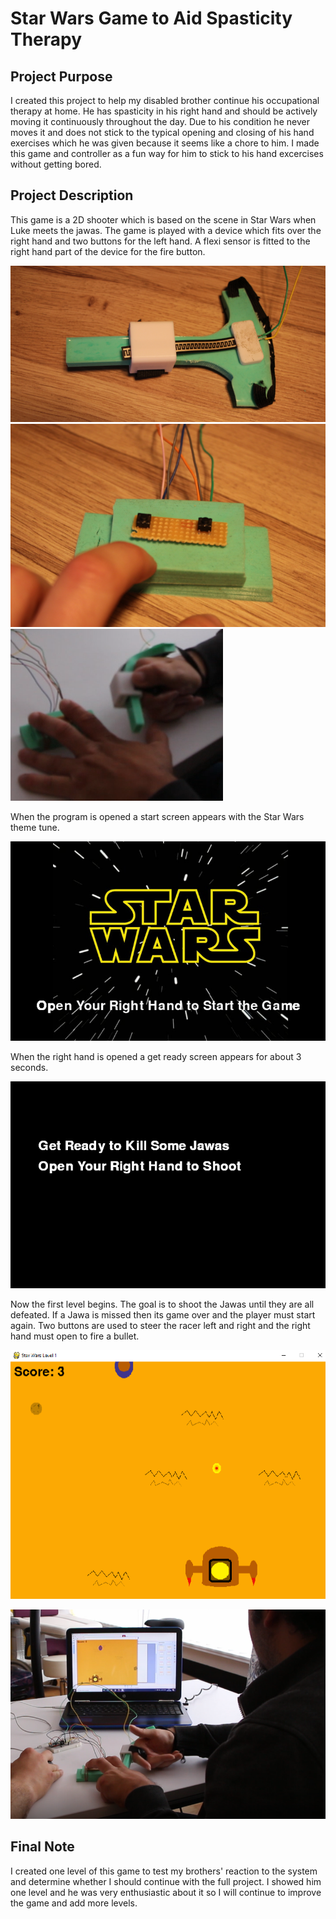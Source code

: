 # Star Wars Game to Aid Spasticity Therapy

## Project Purpose

I created this project to help my disabled brother continue his occupational therapy at home. He has spasticity in his right hand and should be actively moving it continuously
throughout the day. Due to his condition he never moves it and does not stick to the typical opening and closing of his hand exercises which he was given because it seems like a chore to him. I made this game and controller as a fun way for him to stick to his hand excercises without getting bored.

## Project Description

This game is a 2D shooter which is based on the scene in Star Wars when Luke meets the jawas.
The game is played with a device which fits over the right hand and two buttons for the left hand.
A flexi sensor is fitted to the right hand part of the device for the fire button. 

![alt text](RHPStarWars.png?raw=true)
![alt text](LHPStarWars.png?raw=true)
![alt text](RHPTerry'sHand.png?raw=true)

When the program is opened a start screen appears with the Star Wars theme tune.

![alt text](StartScreen.png?raw=true)

When the right hand is opened a get ready screen appears for about 3 seconds.

![alt text](GetReadyScreen.png?raw=true)

Now the first level begins. The goal is to shoot the Jawas until they are all defeated. If a Jawa is missed then its game over and the player must start again. Two buttons are used to steer the racer left and right and the right hand must open to fire a bullet.

![alt text](GamePlayScreen.png?raw=true)

![alt text](SpasticityGame.png?raw=true)

## Final Note
I created one level of this game to test my brothers' reaction to the system and determine whether I should continue with the full project. I showed him one level and he was very enthusiastic about it so I will continue to improve the game and add more levels.  
